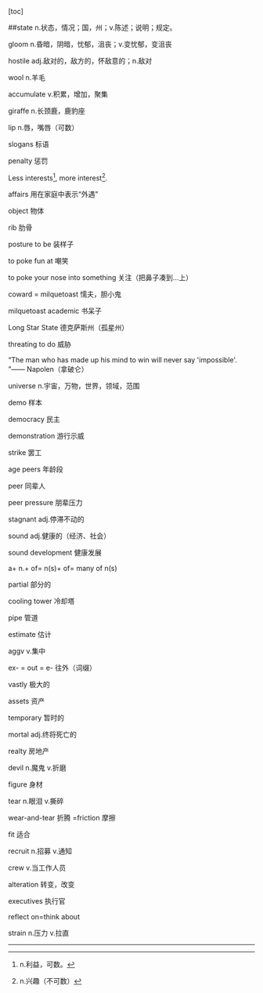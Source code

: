 [toc]

##state n.状态，情况；国，州；v.陈述；说明；规定。

gloom n.昏暗，阴暗，忧郁，沮丧；v.变忧郁，变沮丧

hostile adj.敌对的，敌方的，怀敌意的；n.敌对

wool n.羊毛

accumulate v.积累，增加，聚集

giraffe n.长颈鹿，鹿豹座

lip n.唇，嘴唇（可数）

slogans 标语

penalty 惩罚

Less interests[^interests], more interest[^interest].

affairs 用在家庭中表示“外遇”

object 物体

rib 肋骨

posture to be 装样子

to poke fun at 嘲笑

to poke your nose into something 关注（把鼻子凑到…上）

coward = milquetoast 懦夫，胆小鬼

milquetoast academic 书呆子

Long Star State 德克萨斯州（孤星州）

threating to do 威胁



“The man who has made up his mind to win will never say 'impossible'. ”——
Napolen（拿破仑）



universe n.宇宙，万物，世界，领域，范围

demo 样本

democracy 民主

demonstration 游行示威

strike 罢工

age peers 年龄段

peer 同辈人

peer pressure 朋辈压力

stagnant adj.停滞不动的

sound adj.健康的（经济、社会）

sound development 健康发展

a+ n.+ of= n(s)+ of= many of n(s)

partial 部分的

cooling tower 冷却塔

pipe 管道

estimate 估计

aggv v.集中

ex- = out = e- 往外（词缀）

vastly 极大的

assets 资产

temporary 暂时的

mortal adj.终将死亡的

realty 房地产

devil n.魔鬼 v.折磨

figure 身材

tear n.眼泪 v.撕碎

wear-and-tear 折腾 =friction 摩擦

fit 适合

recruit n.招募 v.通知

crew v.当工作人员

alteration 转变，改变

executives 执行官

reflect on=think about

strain n.压力 v.拉直


-----

[^interests]: n.利益，可数。

[^interest]: n.兴趣（不可数）
